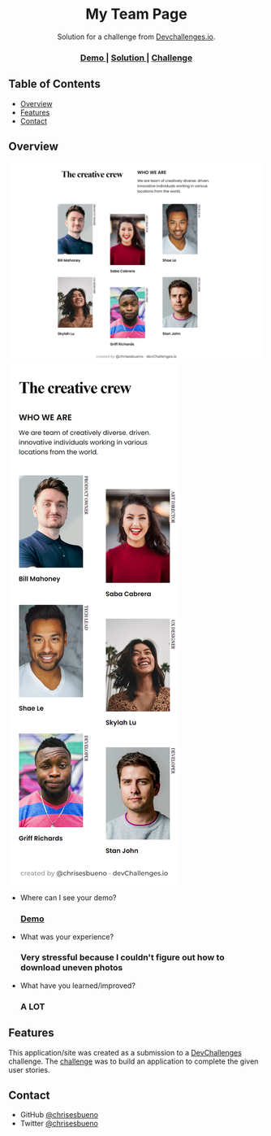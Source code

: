 <!-- Please update value in the {}  -->

<h1 align="center">My Team Page</h1>

<div align="center">
   Solution for a challenge from  <a href="http://devchallenges.io" target="_blank">Devchallenges.io</a>.
</div>

<div align="center">
  <h3>
    <a href="https://chrisesbueno.github.io/my-team-page/">
      Demo
    </a>
    <span> | </span>
    <a href="https://github.com/Chrisesbueno/my-team-page">
      Solution
    </a>
    <span> | </span>
    <a href="https://devchallenges.io/challenges/hhmesazsqgKXrTkYkt0U">
      Challenge
    </a>
  </h3>
</div>

<!-- TABLE OF CONTENTS -->

## Table of Contents

- [Overview](#overview)
- [Features](#features)
- [Contact](#contact)

<!-- OVERVIEW -->

## Overview
![screenshot](https://raw.githubusercontent.com/Chrisesbueno/my-team-page/main/DesktopVersion.png)
![screenshot](https://raw.githubusercontent.com/Chrisesbueno/my-team-page/main/MobileVersion.png)

- Where can I see your demo?
  <h3><a href="https://chrisesbueno.github.io/my-team-page/"> Demo </a></h3>
- What was your experience?
  <h3> Very stressful because I couldn't figure out how to download uneven photos </h3>
- What have you learned/improved?
  <h3> A LOT </h3>

## Features

<!-- List the features of your application or follow the template. Don't share the figma file here :) -->

This application/site was created as a submission to a [DevChallenges](https://devchallenges.io/challenges) challenge. The [challenge](https://devchallenges.io/challenges/hhmesazsqgKXrTkYkt0U) was to build an application to complete the given user stories.

## Contact

- GitHub [@chrisesbueno](https://github.com/chrisesbueno)
- Twitter [@chrisesbueno](https://twitter.com/chrisesbueno)
